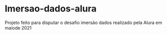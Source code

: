 # Imersao-dados-alura
Projeto feito para disputar o desafio imersão dados realizado pela Alura em maiode 2021
